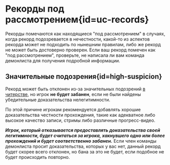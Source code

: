 <div class='panel fade js-scroll-anim' data-anim='fade'>

# Рекорды под рассмотрением{id=uc-records}

Рекорды помечаются как находящиеся "под рассмотрением" в случаях, когда рекорд подозревается в нечестности, какой-то из аспектов рекорда может не подходить по нынешним правилам, либо же рекорд не может быть достоверно проверен. Если ваш рекорд помечен как "под рассмотрением", проверьте, не написала ли вам команда демонлиста для получения подробной информации.

## Значительные подозрения{id=high-suspicion}

Рекорд может быть отклонен из-за значительных подозрений [в читерстве](/guidelines/eligibility/#hacks), но игрок **не будет забанен**, если не были найдены убедительные доказательства нелегитимности.

По этой причине игрокам рекомендуется добавлять хорошие доказательства честности прохождения, такие как адекватное либо высокое качество записи, стримы либо различные прогресс-видео.

**_Игрок, который отказывается предоставлять доказательства своей легитимности, будет считаться за игрока, хакнувшего одно или более прохождений и будет соответственно забанен._** Если член команды демонлиста просит доказательства, которых у вас нет, данный рекорд будет скорее всего отклонен, но бана за это не будет, если подобное не будет происходить повторно.

</div>
